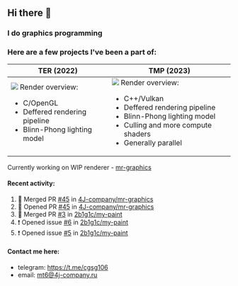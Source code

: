 ## Hi there 👋
### I do graphics programming
### Here are a few projects I've been a part of:  

TER (2022)            |  TMP (2023)
-------------------------|-------------------------
![](images/ter_screenshot_00_upscaled.png) Render overview: <br><ul><li> C/OpenGL <li> Deffered rendering pipeline <li> Blinn-Phong lighting model | ![](images/tmp_screenshot_01_upscaled.png) Render overview: <br><ul><li> C++/Vulkan <li> Deffered rendering pipeline <li> Blinn-Phong lighting model <li> Culling and more compute shaders <li> Generally parallel

Currently working on WIP renderer - [mr-graphics](https://github.com/4J-company/mr-graphics)  

#### Recent activity:
<!--START_SECTION:activity-->
1. 🎉 Merged PR [#45](https://github.com/4J-company/mr-graphics/pull/45) in [4J-company/mr-graphics](https://github.com/4J-company/mr-graphics)
2. 💪 Opened PR [#45](https://github.com/4J-company/mr-graphics/pull/45) in [4J-company/mr-graphics](https://github.com/4J-company/mr-graphics)
3. 🎉 Merged PR [#3](https://github.com/2b1g1c/my-paint/pull/3) in [2b1g1c/my-paint](https://github.com/2b1g1c/my-paint)
4. ❗ Opened issue [#6](https://github.com/2b1g1c/my-paint/issues/6) in [2b1g1c/my-paint](https://github.com/2b1g1c/my-paint)
5. ❗ Opened issue [#5](https://github.com/2b1g1c/my-paint/issues/5) in [2b1g1c/my-paint](https://github.com/2b1g1c/my-paint)
<!--END_SECTION:activity-->

#### Contact me here:
 - telegram: https://t.me/cgsg106
 - email:    mt6@4j-company.ru
